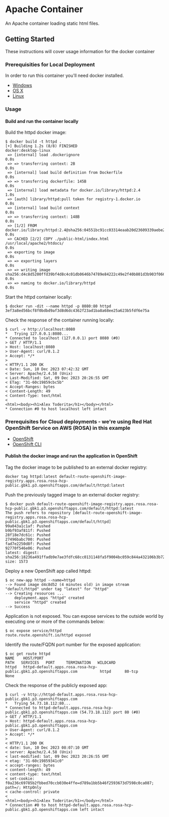 # Apache Container

An Apache container loading static html files.

## Getting Started

These instructions will cover usage information for the docker container

### Prerequisities for Local Deployment

In order to run this container you'll need docker installed.

* [Windows](https://docs.docker.com/windows/started)
* [OS X](https://docs.docker.com/mac/started/)
* [Linux](https://docs.docker.com/linux/started/)

### Usage

#### Build and run the container locally

Build the httpd docker image:

```shell
$ docker build -t httpd .
[+] Building 1.2s (8/8) FINISHED                                                                                            docker:desktop-linux
 => [internal] load .dockerignore                                                                                                           0.0s
 => => transferring context: 2B                                                                                                             0.0s
 => [internal] load build definition from Dockerfile                                                                                        0.0s
 => => transferring dockerfile: 145B                                                                                                        0.0s
 => [internal] load metadata for docker.io/library/httpd:2.4                                                                                1.0s
 => [auth] library/httpd:pull token for registry-1.docker.io                                                                                0.0s
 => [internal] load build context                                                                                                           0.0s
 => => transferring context: 148B                                                                                                           0.0s
 => [1/2] FROM docker.io/library/httpd:2.4@sha256:04551bc91cc03314eaab20d23609339aebe2ae694fc2e337d0afad429ec22c5a                          0.0s
 => CACHED [2/2] COPY ./public-html/index.html /usr/local/apache2/htdocs/                                                                   0.0s
 => exporting to image                                                                                                                      0.0s
 => => exporting layers                                                                                                                     0.0s
 => => writing image sha256:d4c8d5200ffd39bf4d8c4c01db0646b74789e84222c49e2f40b801d3b903f066                                                0.0s
 => => naming to docker.io/library/httpd                                                                                                    0.0s
```

Start the httpd container locally:

```shell
$ docker run -dit --name httpd -p 8080:80 httpd
3ef3a8ed56bcf8f0bdbd9af3d8d6dc4362f23ad1ba8a68ee25a623b5fdf6e75a
```

Check the response of the container running locally:
```shell
$ curl -v http://localhost:8080
*   Trying 127.0.0.1:8080...
* Connected to localhost (127.0.0.1) port 8080 (#0)
> GET / HTTP/1.1
> Host: localhost:8080
> User-Agent: curl/8.1.2
> Accept: */*
> 
< HTTP/1.1 200 OK
< Date: Sun, 10 Dec 2023 07:42:32 GMT
< Server: Apache/2.4.58 (Unix)
< Last-Modified: Sat, 09 Dec 2023 20:26:55 GMT
< ETag: "31-60c19859cbc5b"
< Accept-Ranges: bytes
< Content-Length: 49
< Content-Type: text/html
< 
<html><body><h1>Alex Toderita</h1></body></html>
* Connection #0 to host localhost left intact
```

### Prerequisites for Cloud deployments - we're using Red Hat OpenShift Service on AWS (ROSA) in this example

* [OpenShift](https://docs.aws.amazon.com/ROSA/latest/userguide/getting-started.html)
* [OpenShift CLI](https://docs.openshift.com/container-platform/4.8/cli_reference/openshift_cli/getting-started-cli.html)

#### Publish the docker image and run the application in OpenShift

Tag the docker image to be published to an external docker registry:
```shell
docker tag httpd:latest default-route-openshift-image-registry.apps.rosa.rosa-hcp-public.gbk1.p3.openshiftapps.com/default/httpd:latest
```

Push the previously tagged image to an external docker registry:
```shell
$ docker push default-route-openshift-image-registry.apps.rosa.rosa-hcp-public.gbk1.p3.openshiftapps.com/default/httpd:latest
The push refers to repository [default-route-openshift-image-registry.apps.rosa.rosa-hcp-public.gbk1.p3.openshiftapps.com/default/httpd]
99a043a1c1af: Pushed 
b9bf93af811f: Pushed 
28f18e7dc61c: Pushed 
27496babc700: Pushed 
fad7e2250d8f: Pushed 
92770f546e06: Pushed 
latest: digest: sha256:18236a491ffadb9e7ae3fdfc68cc0131148fa5f9004bc059c844a432106b3b72 size: 1573
```

Deploy a new OpenShift app called httpd:
```shell
$ oc new-app httpd --name=httpd
--> Found image d4c8d52 (4 minutes old) in image stream "default/httpd" under tag "latest" for "httpd"
--> Creating resources ...
    deployment.apps "httpd" created
    service "httpd" created
--> Success
```

Application is not exposed. You can expose services to the outside world by executing one or more of the commands below:
```shell
$ oc expose service/httpd
route.route.openshift.io/httpd exposed
```

Identify the route/FQDN port number for the exposed application:
```shell
$ oc get route httpd
NAME    HOST/PORT                                                           PATH   SERVICES   PORT     TERMINATION   WILDCARD
httpd   httpd-default.apps.rosa.rosa-hcp-public.gbk1.p3.openshiftapps.com          httpd      80-tcp                 None
```

Check the response of the publicly exposed app:

```shell
$ curl -v http://httpd-default.apps.rosa.rosa-hcp-public.gbk1.p3.openshiftapps.com
*   Trying 54.73.18.112:80...
* Connected to httpd-default.apps.rosa.rosa-hcp-public.gbk1.p3.openshiftapps.com (54.73.18.112) port 80 (#0)
> GET / HTTP/1.1
> Host: httpd-default.apps.rosa.rosa-hcp-public.gbk1.p3.openshiftapps.com
> User-Agent: curl/8.1.2
> Accept: */*
> 
< HTTP/1.1 200 OK
< date: Sun, 10 Dec 2023 08:07:10 GMT
< server: Apache/2.4.58 (Unix)
< last-modified: Sat, 09 Dec 2023 20:26:55 GMT
< etag: "31-60c19859341c0"
< accept-ranges: bytes
< content-length: 49
< content-type: text/html
< set-cookie: f0a236c69785b2fbbed70ccb030e4ffe=d789a1bb5b46f2593673d7598c0ca087; path=/; HttpOnly
< cache-control: private
< 
<html><body><h1>Alex Toderita</h1></body></html>
* Connection #0 to host httpd-default.apps.rosa.rosa-hcp-public.gbk1.p3.openshiftapps.com left intact
```
